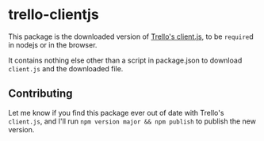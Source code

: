 # trello-clientjs

This package is the downloaded version of [Trello's client.js](https://api.trello.com/1/client.js), to be `require`d in nodejs or in the browser.

It contains nothing else other than a script in package.json to download `client.js` and the downloaded file.

## Contributing

Let me know if you find this package ever out of date with Trello's `client.js`, and I'll run `npm version major && npm publish` to publish the new version.
